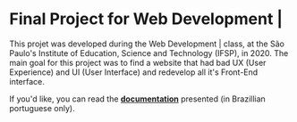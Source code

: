 # Final Project for Web Development |

This projet was developed during the Web Development | class, at the São Paulo's Institute of Education, Science and Technology 
(IFSP), in 2020. The main goal for this project was to find a website that had bad UX (User Experience) and UI (User Interface)
and redevelop all it's Front-End interface. 


If you'd like, you can read the **[documentation]** presented (in Brazillian portuguese only).

[documentation]: https://github.com/gabrielavb/ProjetoWeb1IFSP/blob/main/Documenta%C3%A7%C3%A3o%20DW1A3.pdf
